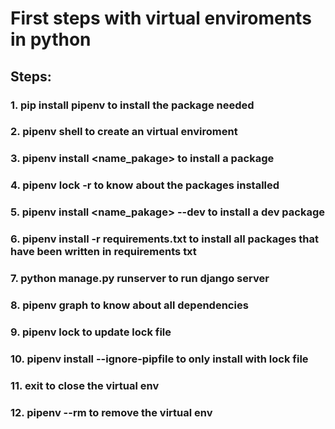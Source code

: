# First steps with virtual enviroments in python

## Steps:

### 1. pip install pipenv to install the package needed
### 2. pipenv shell to create an virtual enviroment
### 3. pipenv install <name_pakage> to install a package 
### 4. pipenv lock -r to know about the packages installed
### 5. pipenv install <name_pakage> --dev to install a dev package 
### 6. pipenv install -r requirements.txt to install all packages that have been written in requirements txt
### 7. python manage.py runserver to run django server
### 8. pipenv graph to know about all dependencies
### 9. pipenv lock to update lock file
### 10. pipenv install --ignore-pipfile to only install with lock file
### 11. exit to close the virtual env
### 12. pipenv --rm to remove the virtual env